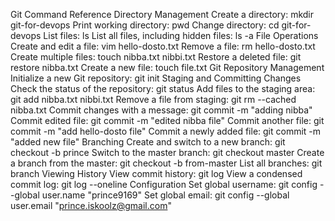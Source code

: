 Git Command Reference
Directory Management
Create a directory:
mkdir git-for-devops
Print working directory:
pwd
Change directory:
cd git-for-devops
List files:
ls
List all files, including hidden files:
ls -a
File Operations
Create and edit a file:
vim hello-dosto.txt
Remove a file:
rm hello-dosto.txt
Create multiple files:
touch nibba.txt nibbi.txt
Restore a deleted file:
git restore nibba.txt
Create a new file:
touch file.txt
Git Repository Management
Initialize a new Git repository:
git init
Staging and Committing Changes
Check the status of the repository:
git status
Add files to the staging area:
git add nibba.txt nibbi.txt
Remove a file from staging:
git rm --cached nibba.txt
Commit changes with a message:
git commit -m "adding nibba"
Commit edited file:
git commit -m "edited nibba file"
Commit another file:
git commit -m "add hello-dosto file"
Commit a newly added file:
git commit -m "added new file"
Branching
Create and switch to a new branch:
git checkout -b prince
Switch to the master branch:
git checkout master
Create a branch from the master:
git checkout -b from-master
List all branches:
git branch
Viewing History
View commit history:
git log
View a condensed commit log:
git log --oneline
Configuration
Set global username:
git config --global user.name "prince9169"
Set global email:
git config --global user.email "prince.iskoolz@gmail.com"
